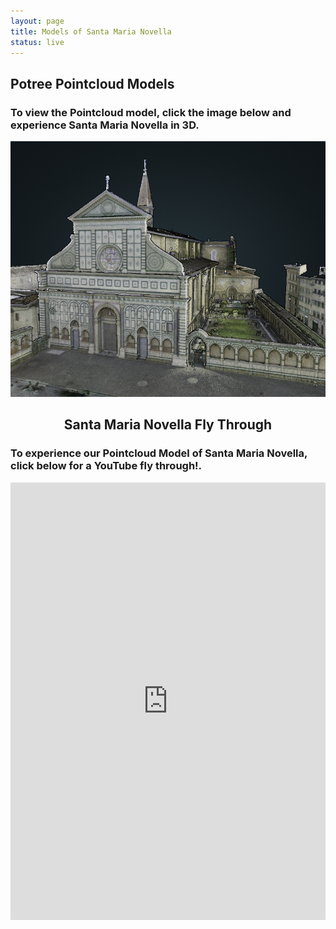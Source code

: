 ```yaml
---
layout: page
title: Models of Santa Maria Novella
status: live
---
```

<article>
     <h2>Potree Pointcloud Models</h2>
 <h3>To view the Pointcloud model, click the image below and experience Santa Maria Novella in 3D.</h3>
 <p>
  <a href="https://3d.wlu.edu/v21/pages/smn.html" title="Redirect to Santa Maria Novella Model">
    <img src="/assets/images/smn-models.png" alt="Santa Maria Novella" />
  </a>
</p>
<div>				
<section>
	<article>
     <h2 style="text-align:center;">Santa Maria Novella Fly Through</h2>
			<h3>To experience our Pointcloud Model of Santa Maria Novella, click below for a YouTube fly through!.</h3>
		<iframe width="100%" height="700" src="https://www.youtube.com/embed/xzKZ3EPM9kU" title="YouTube video player" frameborder="0" allow="accelerometer; autoplay; clipboard-write; encrypted-media; gyroscope; picture-in-picture" allowfullscreen></iframe>

</article>
</section>
 </div>

